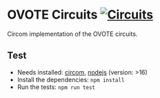 # OVOTE Circuits [![Circuits](https://github.com/aragonzkresearch/ovote/workflows/Circuits/badge.svg)](https://github.com/aragonzkresearch/ovote/actions/workflows/circuits.yml?query=workflow%3ACircuits)

Circom implementation of the OVOTE circuits.

## Test
- Needs installed: [circom](https://github.com/iden3/circom), [nodejs](https://nodejs.org) (version: >16)
- Install the dependencies: `npm install`
- Run the tests: `npm run test`
